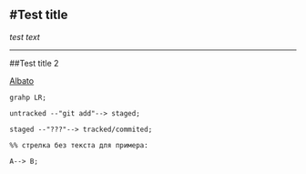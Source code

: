 #Test title  
---

*test text* 

---

##Test title 2  


 


[Albato](https://albato.com "Albato")  


```mermaid  
grahp LR;  

untracked --"git add"--> staged;  

staged --"???"--> tracked/commited;  

%% стрелка без текста для примера:  

A--> B;

```